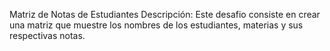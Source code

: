 Matriz de Notas de Estudiantes
Descripción:
Este desafio consiste en crear una matriz que muestre los nombres de los estudiantes, materias y sus respectivas notas.
